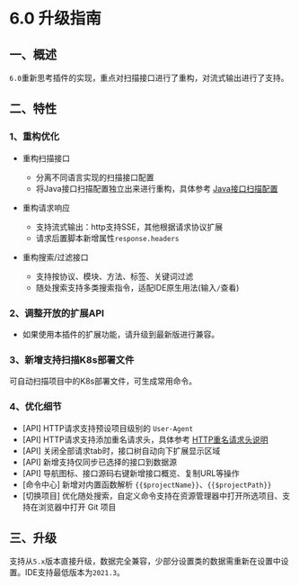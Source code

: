 # 6.0 升级指南

## 一、概述

`6.0`重新思考插件的实现，重点对扫描接口进行了重构，对流式输出进行了支持。

## 二、特性

### 1、重构优化

- 重构扫描接口
  - 分离不同语言实现的扫描接口配置
  - 将Java接口扫描配置独立出来进行重构，具体参考 [Java接口扫描配置](../核心功能/Java接口扫描配置.md)

- 重构请求响应
  - 支持流式输出：http支持SSE，其他根据请求协议扩展
  - 请求后置脚本新增属性`response.headers`

- 重构搜索/过滤接口
  - 支持按协议、模块、方法、标签、关键词过滤
  - 随处搜索支持多类搜索指令，适配IDE原生用法(输入`/`查看)

### 2、调整开放的扩展API

- 如果使用本插件的扩展功能，请升级到最新版进行兼容。

### 3、新增支持扫描K8s部署文件

可自动扫描项目中的K8s部署文件，可生成常用命令。

### 4、优化细节
- \[API] HTTP请求支持预设项目级别的 `User-Agent`
- \[API] HTTP请求支持添加重名请求头，具体参考 [HTTP重名请求头说明](./其他使用#HTTP支持重名请求头)
- \[API] 关闭全部请求tab时，接口树自动向下扩展显示区域
- \[API] 新增支持仅同步已选择的接口到数据源
- \[API] 导航图标、接口源码右键新增接口概览、复制URL等操作
- \[命令中心] 新增对内置函数解析 `{{$projectName}}`、`{{$projectPath}}`
- \[切换项目] 优化随处搜索，自定义命令支持在资源管理器中打开所选项目、支持在浏览器中打开 Git 项目

## 三、升级

支持从`5.x`版本直接升级，数据完全兼容，少部分设置类的数据需重新在设置中设置。IDE支持最低版本为`2021.3`。

